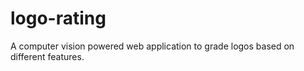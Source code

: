 # logo-rating
A computer vision powered web application to grade logos based on different features.
